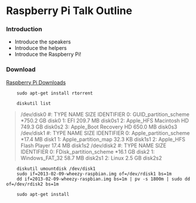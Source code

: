 # Raspberry Pi Talk Outline

### Introduction

* Introduce the speakers
* Introduce the helpers
* Introduce the Raspberry Pi!


### Download

[Raspberry Pi Downloads](http://www.raspberrypi.org/downloads)

		sudo apt-get install rtorrent

		diskutil list

> /dev/disk0
>    #:                       TYPE NAME                    SIZE       IDENTIFIER
>    0:      GUID_partition_scheme                        *750.2 GB   disk0
>    1:                        EFI                         209.7 MB   disk0s1
>    2:                  Apple_HFS Macintosh HD            749.3 GB   disk0s2
>    3:                 Apple_Boot Recovery HD             650.0 MB   disk0s3
> /dev/disk1
>    #:                       TYPE NAME                    SIZE       IDENTIFIER
>    0:     Apple_partition_scheme                        *17.4 MB    disk1
>    1:        Apple_partition_map                         32.3 KB    disk1s1
>    2:                  Apple_HFS Flash Player            17.4 MB    disk1s2
> /dev/disk2
>    #:                       TYPE NAME                    SIZE       IDENTIFIER
>    0:     FDisk_partition_scheme                        *16.1 GB    disk2
>    1:             Windows_FAT_32                         58.7 MB    disk2s1
>    2:                      Linux                         2.5 GB     disk2s2

		diskutil umountdisk /dev/disk1
		sudo if=2013-02-09-wheezy-raspbian.img of=/dev/rdisk1 bs=1m
		dd if=2013-02-09-wheezy-raspbian.img bs=1m | pv -s 1800m | sudo dd of=/dev/rdisk2 bs=1m

		sudo apt-get install